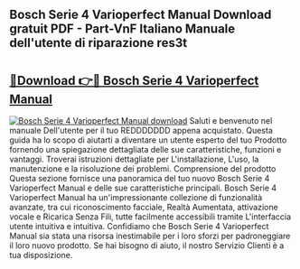 ## Bosch Serie 4 Varioperfect Manual Download gratuit PDF - Part-VnF Italiano Manuale dell'utente di riparazione res3t

# <h2><a href="http://dfarnp.blite.top/?on=Bosch+Serie+4+Varioperfect+Manual">🔗Download 👉🔴 Bosch Serie 4 Varioperfect Manual</a></h2>

[![Bosch Serie 4 Varioperfect Manual download](https://i.imgur.com/lujVjoI.png)](http://dfarnp.blite.top/?on=Bosch+Serie+4+Varioperfect+Manual)
Saluti e benvenuto nel manuale Dell'utente per il tuo REDDDDDDD appena acquistato. Questa guida ha lo scopo di aiutarti a diventare un utente esperto del tuo Prodotto fornendo una spiegazione dettagliata delle sue caratteristiche, funzioni e vantaggi. Troverai istruzioni dettagliate per L'installazione, L'uso, la manutenzione e la risoluzione dei problemi. Comprensione del prodotto Questa sezione fornisce una panoramica del tuo nuovo Bosch Serie 4 Varioperfect Manual e delle sue caratteristiche principali. Bosch Serie 4 Varioperfect Manual ha un'impressionante collezione di funzionalità avanzate, tra cui riconoscimento facciale, Realtà Aumentata, attivazione vocale e Ricarica Senza Fili, tutte facilmente accessibili tramite L'interfaccia utente intuitiva e intuitiva. Confidiamo che Bosch Serie 4 Varioperfect Manual sia stata una risorsa inestimabile per i loro sforzi per padroneggiare il loro nuovo prodotto. Se hai bisogno di aiuto, il nostro Servizio Clienti è a tua disposizione.
